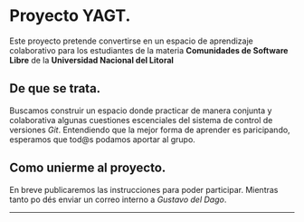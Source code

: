 # Proyecto YAGT.
Este proyecto pretende convertirse en un espacio de aprendizaje colaborativo para los estudiantes de la materia **Comunidades de Software Libre** de la **Universidad Nacional del Litoral**
## De que se trata.
Buscamos construir un espacio donde practicar de manera conjunta y colaborativa algunas cuestiones escenciales del sistema de control de versiones _Git_.  Entendiendo que la mejor forma de aprender es paricipando, esperamos que tod@s podamos aportar al grupo. 
## Como unierme al proyecto.
En breve publicaremos las instrucciones para poder participar. Mientras tanto po
dés enviar un correo interno a _Gustavo del Dago_.

---
